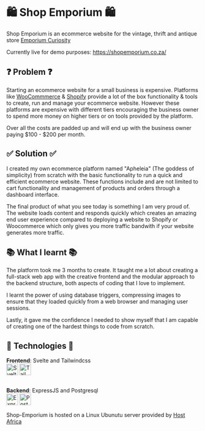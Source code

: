 # 🛍️ Shop Emporium 🛍️
Shop Emporium is an ecommerce website for the vintage, thrift and antique store [Emporium Curiosity](https://www.instagram.com/emporiumofcuriosity/)

Currently live for demo purposes: https://shopemporium.co.za/

## ❓ Problem ❓
Starting an ecommerce website for a small business is expensive. Platforms like [WooCommmerce](https://woocommerce.com/) & [Shopify](https://www.shopify.com/) provide a lot of the box functionality & tools to create, run and manage your ecommerce website. However these platforms are expensive with different tiers encouraging the business owner to spend more money on higher tiers or on tools provided by the platform. 

Over all the costs are padded up and will end up with the business owner paying $100 - $200 per month.

## ✅ Solution ✅
I created my own ecommerce platform named "Apheleia" (The goddess of simplicity) from scratch with the basic functionality to run a quick and efficient ecommerce website. These functions include and are not limited to cart functionality and management of products and orders through a dashboard interface.

The final product of what you see today is something I am very proud of. The website loads content and responds quickly which creates an amazing end user experience compared to deploying a website to Shopify or Woocommerce which only gives you more traffic bandwith if your website generates more traffic.

## 📚 What I learnt 📚
The platform took me 3 months to create. It taught me a lot about creating a full-stack web app with the creative frontend and the modular approach to the backend structure, both aspects of coding that I love to implement. 

I learnt the power of using database triggers, compressing images to ensure that they loaded quickly from a web browser and managing user sessions.

Lastly, it gave me the confidence I needed to show myself that I am capable of creating one of the hardest things to code from scratch.

## 🔧 Technologies 🔧

**Frontend**: Svelte and Tailwindcss 
<br/>
<img align="middle" alt="Svelte" width="30px" src="https://cdn.jsdelivr.net/gh/devicons/devicon/icons/svelte/svelte-original.svg" />
<img align="middle" alt="Tailwindcss" width="30px" src="https://cdn.jsdelivr.net/gh/devicons/devicon/icons/tailwindcss/tailwindcss-plain.svg" />
<br/>
<br/>

**Backend**: ExpressJS and Postgresql 
<br/>
<img align="middle" alt="ExpressJs" width="30px" src="https://cdn.jsdelivr.net/gh/devicons/devicon/icons/express/express-original.svg" />
<img align="middle" alt="Postgresql" width="30px" src="https://cdn.jsdelivr.net/gh/devicons/devicon/icons/postgresql/postgresql-original.svg" />
<br/>
<br/>
Shop-Emporium is hosted on a Linux Ubunutu server provided by [Host Africa](https://www.hostafrica.co.za/)
